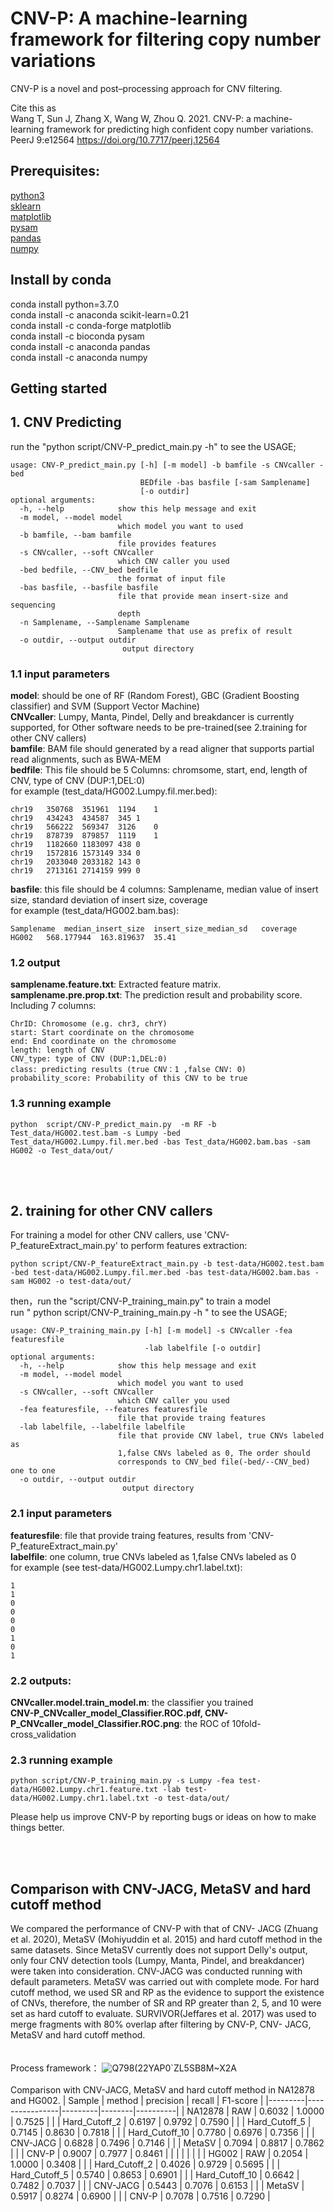 # CNV-P: A machine-learning framework for filtering copy number variations
CNV-P is a novel and post–processing approach for CNV filtering.  

Cite this as  
Wang T, Sun J, Zhang X, Wang W, Zhou Q. 2021. CNV-P: a machine-learning framework for predicting high confident copy number variations. PeerJ 9:e12564 https://doi.org/10.7717/peerj.12564  

## Prerequisites:
[python3](https://www.python.org/)  
[sklearn](https://pypi.org/project/sklearn/)  
[matplotlib](https://pypi.org/project/matplotlib/)  
[pysam](https://pypi.org/project/pysam/)  
[pandas](https://pypi.org/project/pandas/)  
[numpy](https://pypi.org/project/numpy/)  

## Install by conda
conda install python=3.7.0  
conda install -c anaconda scikit-learn=0.21  
conda install -c conda-forge matplotlib  
conda install -c bioconda pysam  
conda install -c anaconda pandas  
conda install -c anaconda numpy  

## Getting started
## 1. CNV Predicting
run the "python  script/CNV-P_predict_main.py -h" to see the USAGE;  
```
usage: CNV-P_predict_main.py [-h] [-m model] -b bamfile -s CNVcaller -bed
                             BEDfile -bas basfile [-sam Samplename]
                             [-o outdir]
optional arguments:
  -h, --help            show this help message and exit
  -m model, --model model
                        which model you want to used
  -b bamfile, --bam bamfile
                        file provides features
  -s CNVcaller, --soft CNVcaller
                        which CNV caller you used
  -bed bedfile, --CNV_bed bedfile
                        the format of input file
  -bas basfile, --basfile basfile
                        file that provide mean insert-size and sequencing
                        depth
  -n Samplename, --Samplename Samplename
                        Samplename that use as prefix of result
  -o outdir, --output outdir
                         output directory
```
### 1.1 input parameters
**model**:  should be one of RF (Random Forest), GBC (Gradient Boosting classifier) and SVM (Support Vector Machine)  
**CNVcaller**: Lumpy, Manta, Pindel, Delly and breakdancer is currently supported,  for Other software needs to be pre-trained(see 2.training for other CNV callers)  
**bamfile**: BAM file should generated by a read aligner that supports partial read alignments, such as BWA-MEM  
**bedfile**: This file should be 5 Columns: chromsome, start, end, length of CNV, type of CNV (DUP:1,DEL:0)  
for example (test_data/HG002.Lumpy.fil.mer.bed):  
```
chr19	350768	351961	1194	1
chr19	434243	434587	345	1
chr19	566222	569347	3126	0
chr19	878739	879857	1119	1
chr19	1182660	1183097	438	0
chr19	1572816	1573149	334	0
chr19	2033040	2033182	143	0
chr19	2713161	2714159	999	0
```
**basfile**: this file should be 4 columns: Samplename, median value of insert size, standard deviation of insert size, coverage  
for example (test_data/HG002.bam.bas):
```
Samplename	median_insert_size	insert_size_median_sd	coverage
HG002	568.177944	163.819637	35.41
```

### 1.2 output
**samplename.feature.txt**: Extracted feature matrix.  
**samplename.pre.prop.txt**: The prediction result and probability score. Including 7 columns:
```
ChrID: Chromosome (e.g. chr3, chrY)
start: Start coordinate on the chromosome 
end: End coordinate on the chromosome
length: length of CNV
CNV_type: type of CNV (DUP:1,DEL:0)
class: predicting results (true CNV：1 ,false CNV: 0)
probability_score: Probability of this CNV to be true
```

### 1.3 running example
```
python  script/CNV-P_predict_main.py  -m RF -b Test_data/HG002.test.bam -s Lumpy -bed Test_data/HG002.Lumpy.fil.mer.bed -bas Test_data/HG002.bam.bas -sam HG002 -o Test_data/out/
```
<br>  
<br>  
    
## 2. training for other CNV callers
For  training a model for other CNV callers, use 'CNV-P_featureExtract_main.py' to perform features extraction:  
```
python script/CNV-P_featureExtract_main.py -b test-data/HG002.test.bam -bed test-data/HG002.Lumpy.fil.mer.bed -bas test-data/HG002.bam.bas -sam HG002 -o test-data/out/
```
then，run the "script/CNV-P_training_main.py" to train a model  
run " python script/CNV-P_training_main.py -h " to see the USAGE;  
```
usage: CNV-P_training_main.py [-h] [-m model] -s CNVcaller -fea featuresfile
                              -lab labelfile [-o outdir]
optional arguments:
  -h, --help            show this help message and exit
  -m model, --model model
                        which model you want to used
  -s CNVcaller, --soft CNVcaller
                        which CNV caller you used
  -fea featuresfile, --features featuresfile
                        file that provide traing features
  -lab labelfile, --labelfile labelfile
                        file that provide CNV label, true CNVs labeled as
                        1,false CNVs labeled as 0, The order should
                        corresponds to CNV_bed file(-bed/--CNV_bed) one to one
  -o outdir, --output outdir
                         output directory
```
### 2.1 input parameters
**featuresfile**:  file that provide traing features, results from 'CNV-P_featureExtract_main.py'  
**labelfile**: one column, true CNVs labeled as 1,false CNVs labeled as 0  
for example (see test-data/HG002.Lumpy.chr1.label.txt):
```
1
1
0
0
0
0
1
0
1
```

### 2.2 outputs:
**CNVcaller.model.train_model.m**: the classifier you trained  
**CNV-P_CNVcaller_model_Classifier.ROC.pdf, CNV-P_CNVcaller_model_Classifier.ROC.png**: the ROC of 10fold-cross_validation  

### 2.3 running example
```
python script/CNV-P_training_main.py -s Lumpy -fea test-data/HG002.Lumpy.chr1.feature.txt -lab test-data/HG002.Lumpy.chr1.label.txt -o test-data/out/
```

Please help us improve CNV-P by reporting bugs or ideas on how to make things better.  

<br>  
<br>  
  
## Comparison with CNV-JACG, MetaSV and hard cutoff method
We compared the performance of CNV-P with that of CNV- JACG (Zhuang et al. 2020), MetaSV (Mohiyuddin et al. 2015) and hard cutoff method in the same datasets. Since MetaSV currently does not support Delly's output, only four CNV detection tools (Lumpy, Manta, Pindel, and breakdancer) were taken into consideration. CNV-JACG was conducted running with default parameters. MetaSV was carried out with complete mode. For hard cutoff method, we used SR and RP as the evidence to support the existence of CNVs, therefore, the number of SR and RP greater than 2, 5, and 10 were set as hard cutoff to evaluate. SURVIVOR(Jeffares et al. 2017) was used to merge fragments with 80% overlap after filtering by CNV-P, CNV- JACG, MetaSV and hard cutoff method.  
<br>  
Process framework：
![Q798(22YAP0`ZL5SB8M~X2A](https://user-images.githubusercontent.com/19549825/138427479-f734fa8c-36b8-4340-a4a6-5b4cdc9634fc.png)
<br>    
Comparison with CNV-JACG, MetaSV and hard cutoff method in NA12878 and HG002.
| Sample  | method         | precision | recall | F1-score |
|---------|----------------|---------|--------|----------|
| NA12878 | RAW            | 0.6032  | 1.0000 | 0.7525   |
|         | Hard_Cutoff_2  | 0.6197  | 0.9792 | 0.7590   |
|         | Hard_Cutoff_5  | 0.7145  | 0.8630 | 0.7818   |
|         | Hard_Cutoff_10 | 0.7780  | 0.6976 | 0.7356   |
|         | CNV-JACG       | 0.6828  | 0.7496 | 0.7146   |
|         | MetaSV         | 0.7094  | 0.8817 | 0.7862   |
|         | CNV-P          | 0.9007  | 0.7977 | 0.8461   |
|         |  |   | |   |
| HG002   | RAW            | 0.2054  | 1.0000 | 0.3408   |
|         | Hard_Cutoff_2  | 0.4026  | 0.9729 | 0.5695   |
|         | Hard_Cutoff_5  | 0.5740  | 0.8653 | 0.6901   |
|         | Hard_Cutoff_10 | 0.6642  | 0.7482 | 0.7037   |
|         | CNV-JACG       | 0.5443  | 0.7076 | 0.6153   |
|         | MetaSV         | 0.5917  | 0.8274 | 0.6900   |
|         | CNV-P          | 0.7078  | 0.7516 | 0.7290   |

